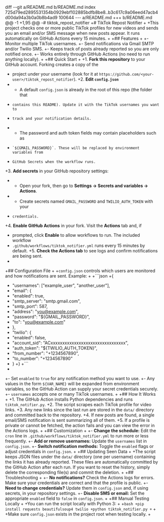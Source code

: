 diff --git a/README.md b/README.md
index 725d79ed2895531354b0929ebf102885bdfb8be8..b3c617c9a06eed47acb4d00da94a3b0a0b8b4ad9 100644
--- a/README.md
+++ b/README.md
@@ -1 +1,95 @@
-# tiktok_repost_notifier
+# TikTok Repost Notifier
+
+This project checks one or more public TikTok profiles for new videos and sends you an email and/or SMS message when new posts appear. It runs automatically on GitHub Actions every 15 minutes.
+
+## Features
+
+- Monitor multiple TikTok usernames.
+- Send notifications via Gmail SMTP and/or Twilio SMS.
+- Keeps track of posts already reported so you are only notified once.
+- Works entirely through GitHub Actions (no need to run anything locally).
+
+## Quick Start
+
+1. **Fork this repository** to your GitHub account. Forking creates a copy of the
+   project under your username (look for it at `https://github.com/<your-user>/tiktok_repost_notifier`).
+2. **Edit `config.json`**
+   - A default `config.json` is already in the root of this repo (the folder that
+     contains this README). Update it with the TikTok usernames you want to
+     track and your notification details.
+   - The password and auth token fields may contain placeholders such as
+     `${GMAIL_PASSWORD}`. These will be replaced by environment variables from
+     GitHub Secrets when the workflow runs.
+3. **Add secrets** in your GitHub repository settings:
+   - Open your fork, then go to **Settings → Secrets and variables → Actions**.
+   - Create secrets named `GMAIL_PASSWORD` and `TWILIO_AUTH_TOKEN` with your
+     credentials.
+4. **Enable GitHub Actions** in your fork. Visit the **Actions** tab and, if
+   prompted, click **Enable** to allow workflows to run. The included workflow
+   `.github/workflows/tiktok_notifier.yml` runs every 15 minutes by default.
+5. **Check the Actions tab** to see logs and confirm notifications are being sent.
+
+## Configuration File
+
+`config.json` controls which users are monitored and how notifications are sent. Example:
+
+```json
+{
+  "usernames": ["example_user", "another_user"],
+  "email": {
+    "enabled": true,
+    "smtp_server": "smtp.gmail.com",
+    "smtp_port": 587,
+    "address": "you@example.com",
+    "password": "${GMAIL_PASSWORD}",
+    "to": "you@example.com"
+  },
+  "twilio": {
+    "enabled": false,
+    "account_sid": "ACxxxxxxxxxxxxxxxxxxxxxxxxxxxxxxxx",
+    "auth_token": "${TWILIO_AUTH_TOKEN}",
+    "from_number": "+1234567890",
+    "to_number": "+1234567890"
+  }
+}
+```
+
+- Set `enabled` to `true` for any notification method you want to use.
+- Any values in the form `${VAR_NAME}` will be expanded from environment variables, so the GitHub Action can supply your secret credentials securely.
+- `usernames` accepts one or many TikTok usernames.
+
+## How It Works
+
+1. The GitHub Action installs Python dependencies and runs `tiktok_notifier.py`.
+2. The script scrapes each TikTok profile for video links.
+3. Any new links since the last run are stored in the `data/` directory and committed back to the repository.
+4. If new posts are found, a single email/SMS notification is sent summarizing all of them.
+5. If a profile is private or cannot be fetched, the action fails and you can view the error in the Actions logs.
+
+## Customization
+
+- **Change the schedule:** Edit the `cron` line in `.github/workflows/tiktok_notifier.yml` to run more or less frequently.
+- **Add or remove usernames:** Update the `usernames` list in `config.json`.
+- **Switch notification methods:** Toggle the `enabled` flags or adjust credentials in `config.json`.
+
+## Updating Seen Data
+
+The script keeps JSON files under the `data/` directory (one per username) containing the links it has already reported. These files are automatically committed by the GitHub Action after each run. If you want to reset the history, simply delete the corresponding file(s) and commit the deletion.
+
+## Troubleshooting
+
+- **No notifications?** Check the Actions logs for errors. Make sure your credentials are correct and that the profile is public.
+- **Need to change credentials?** Update them in `config.json` and, if using secrets, in your repository settings.
+- **Disable SMS or email:** Set the appropriate `enabled` field to `false` in `config.json`.
+
+## Manual Testing Locally
+
+You can run the script locally with Python 3:
+
+```bash
+pip install requests beautifulsoup4 twilio
+python tiktok_notifier.py
+```
+
+Make sure `config.json` exists in the project root when testing locally.
+
